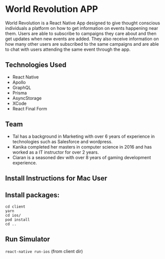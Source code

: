 # World Revolution APP
World Revolution is a React Native App designed to give thought conscious individuals a platform on how to get information on events happening near them.
Users are able to subscribe to campaigns they care about and then get updates when new events are added. They also receive information on how many other users are subscribed to the same campaigns and are able to chat with users attending the same event through the app.


## Technologies Used
- React Native
- Apollo
- GraphQL
- Prisma
- AsyncStorage
- XCode
- React Final Form


## Team
- Tal has a background in Marketing with over 6 years of experience in technologies such as Salesforce and wordpress.
- Kanika completed her masters in computer science in 2016 and has worked as a IT instructor for over 2 years.
- Ciaran is a seasoned dev with over 8 years of gaming development experience.

## Install Instructions for Mac User

## Install packages:
```
cd client
yarn
cd ios/
pod install
cd ..
```

## Run Simulator 
`react-native run-ios` (from client dir)
